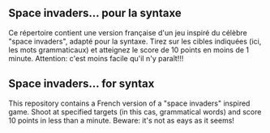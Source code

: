 ## Space invaders... pour la syntaxe

Ce répertoire contient une version française d'un jeu inspiré du célèbre "space invaders", adapté pour la syntaxe. Tirez sur les cibles indiquées (ici, les mots grammaticaux) et atteignez le score de 10 points en moins de 1 minute. 
Attention: c'est moins facile qu'il n'y paraît!!! 


## Space invaders... for syntax

This repository contains a French version of a "space invaders" inspired game. Shoot at specified targets (in this cas, grammatical words) and score 10 points in less than a minute.
Beware: it's not as eays as it seems!
